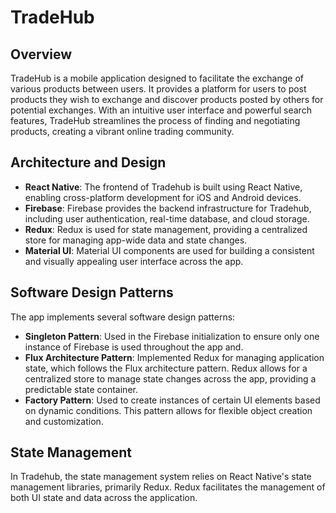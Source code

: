 # TradeHub

## Overview
TradeHub is a mobile application designed to facilitate the exchange of various products between users. It provides a platform for users to post products they wish to exchange and discover products posted by others for potential exchanges. With an intuitive user interface and powerful search features, TradeHub streamlines the process of finding and negotiating products, creating a vibrant online trading community.


## Architecture and Design

- **React Native**: The frontend of Tradehub is built using React Native, enabling cross-platform development for iOS and Android devices.
- **Firebase**: Firebase provides the backend infrastructure for Tradehub, including user authentication, real-time database, and cloud storage.
- **Redux**: Redux is used for state management, providing a centralized store for managing app-wide data and state changes.                       
- **Material UI**: Material UI components are used for building a consistent and visually appealing user interface across the app.

## Software Design Patterns
The app implements several software design patterns:

- **Singleton Pattern**: Used in the Firebase initialization to ensure only one instance of Firebase is used throughout the app and.
- **Flux Architecture Pattern**: Implemented Redux for managing application state, which follows the Flux architecture pattern. Redux allows for a centralized store to manage state changes across the app, providing a predictable state container.
- **Factory Pattern**: Used to create instances of certain UI elements based on dynamic conditions. This pattern allows for flexible object creation and customization.

## State Management
In Tradehub, the state management system relies on React Native's state management libraries, primarily Redux. Redux facilitates the management of both UI state and data across the application. 

